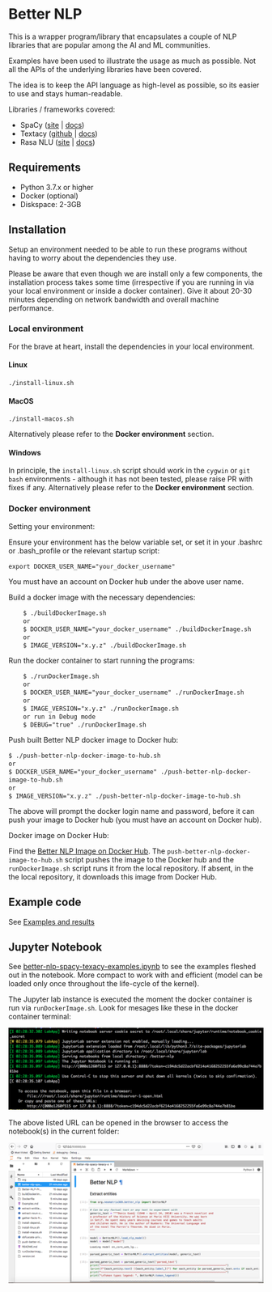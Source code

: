 # Better NLP

This is a wrapper program/library that encapsulates a couple of NLP libraries that are popular among the AI and ML communities.

Examples have been used to illustrate the usage as much as possible. Not all the APIs of the underlying libraries have been covered.

The idea is to keep the API language as high-level as possible, so its easier to use and stays human-readable.

Libraries / frameworks covered:

- SpaCy ([site](https://spacy.io/) | [docs](https://spacy.io/usage/))
- Textacy ([github](https://github.com/chartbeat-labs/textacy) | [docs](https://chartbeat-labs.github.io/textacy/))
- Rasa NLU ([site](https://rasa.com/) | [docs](https://rasa.com/docs/nlu/))

## Requirements

- Python 3.7.x or higher
- Docker (optional)
- Diskspace: 2-3GB

## Installation

Setup an environment needed to be able to run these programs without having to worry about the dependencies they use.

Please be aware that even though we are install only a few components, the installation process takes some time (irrespective if you are running in via your local environment or inside a docker container). Give it about 20-30 minutes depending on network bandwidth and overall machine performance.

### Local environment

For the brave at heart, install the dependencies in your local environment.

#### Linux

```
./install-linux.sh
```

#### MacOS

```
./install-macos.sh
```

Alternatively please refer to the **Docker environment** section.

#### Windows

In principle, the `install-linux.sh` script should work in the `cygwin` or `git bash` environments - although it has not been tested, please raise PR with fixes if any. Alternatively please refer to the **Docker environment** section.

### Docker environment

Setting your environment:

Ensure your environment has the below variable set, or set it in your .bashrc or .bash_profile or the relevant startup script:

```
export DOCKER_USER_NAME="your_docker_username"
```

You must have an account on Docker hub under the above user name.


Build a docker image with the necessary dependencies:

```
    $ ./buildDockerImage.sh
    or
    $ DOCKER_USER_NAME="your_docker_username" ./buildDockerImage.sh
    or
    $ IMAGE_VERSION="x.y.z" ./buildDockerImage.sh
```


Run the docker container to start running the programs:

```
    $ ./runDockerImage.sh
    or
    $ DOCKER_USER_NAME="your_docker_username" ./runDockerImage.sh
    or
    $ IMAGE_VERSION="x.y.z" ./runDockerImage.sh
    or run in Debug mode
    $ DEBUG="true" ./runDockerImage.sh
```


Push built Better NLP docker image to Docker hub:

```
$ ./push-better-nlp-docker-image-to-hub.sh
or
$ DOCKER_USER_NAME="your_docker_username" ./push-better-nlp-docker-image-to-hub.sh
or
$ IMAGE_VERSION="x.y.z" ./push-better-nlp-docker-image-to-hub.sh
```

The above will prompt the docker login name and password, before it can push your image to Docker hub (you must have an account on Docker hub).


Docker image on Docker Hub:

Find the [Better NLP Image on Docker Hub](https://hub.docker.com/r/neomatrix369/better-nlp). The `push-better-nlp-docker-image-to-hub.sh` script pushes the image to the Docker hub and the `runDockerImage.sh` script runs it from the local repository. If absent, in the the local repository, it downloads this image from Docker Hub.

## Example code

See [Examples and results](Examples.md)

## Jupyter Notebook

See [better-nlp-spacy-texacy-examples.ipynb](better-nlp-spacy-texacy-examples.ipynb) to see the examples fleshed out in the notebook. More compact to work with and efficient (model can be loaded only once throughout the life-cycle of the kernel).

The Jupyter lab instance is executed the moment the docker container is run via `runDockerImage.sh`. Look for mesages like these in the docker container terminal:

![Docker-container-console-Jupyter-lab-loading.png](Docker-container-console-Jupyter-lab-loading.png)

The above listed URL can be opened in the browser to access the notebook(s) in the current folder:

![Better-NLP-in-Jupyter-Notebook.png](Better-NLP-in-Jupyter-Notebook.png)